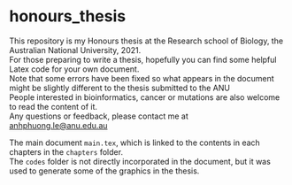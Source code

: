 # honours_thesis

This repository is my Honours thesis at the Research school of Biology, the Australian National University, 2021. \
For those preparing to write a thesis, hopefully you can find some helpful Latex code for your own document. \
Note that some errors have been fixed so what appears in the document might be slightly different to the thesis submitted to the ANU \
People interested in bioinformatics, cancer or mutations are also welcome to read the content of it. \
Any questions or feedback, please contact me at anhphuong.le@anu.edu.au 


The main document `main.tex`, which is linked to the contents in each chapters in the `chapters` folder. \
The `codes` folder is not directly incorporated in the document, but it was used to generate some of the graphics in the thesis.
